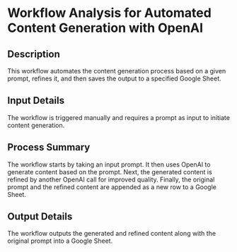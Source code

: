 # Workflow Analysis for Automated Content Generation with OpenAI

## Description
This workflow automates the content generation process based on a given prompt, refines it, and then saves the output to a specified Google Sheet.

## Input Details
The workflow is triggered manually and requires a prompt as input to initiate content generation.

## Process Summary
The workflow starts by taking an input prompt. It then uses OpenAI to generate content based on the prompt. Next, the generated content is refined by another OpenAI call for improved quality. Finally, the original prompt and the refined content are appended as a new row to a Google Sheet.

## Output Details
The workflow outputs the generated and refined content along with the original prompt into a Google Sheet.
